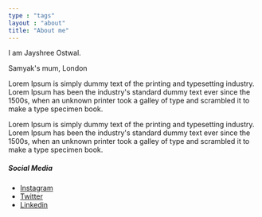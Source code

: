 ```yaml
---
type : "tags"
layout : "about"
title: "About me"
---
```


I am Jayshree Ostwal.

Samyak's mum, London

Lorem Ipsum is simply dummy text of the printing and typesetting industry. Lorem Ipsum has been the industry's standard dummy text ever since the 1500s, when an unknown printer took a galley of type and scrambled it to make a type specimen book. 

Lorem Ipsum is simply dummy text of the printing and typesetting industry. Lorem Ipsum has been the industry's standard dummy text ever since the 1500s, when an unknown printer took a galley of type and scrambled it to make a type specimen book. 

##### Social Media
- [Instagram](https://www.instagram.com/binovarghese_)
- [Twitter](https://twitter.com/binovarghese_)
- [Linkedin](https://linkedin.com/in/binovarghese-)
 

